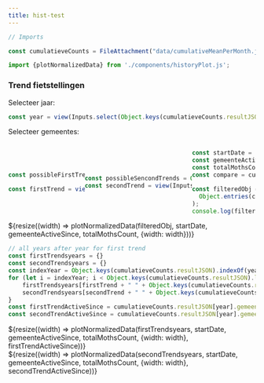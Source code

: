 ```yaml
---
title: hist-test
---
```


```js
// Imports

const cumulatieveCounts = FileAttachment("data/cumulativeMeanPerMonth.json").json();

import {plotNormalizedData} from './components/historyPlot.js';
```




### Trend fietstellingen
<label>Selecteer jaar:</label>
```js
const year = view(Inputs.select(Object.keys(cumulatieveCounts.resultJSON), {value: Object.keys(cumulatieveCounts.resultJSON)[0]}))
```

<label>Selecteer gemeentes:</label>
<div style="display: flex; justify-content: space-between; align-items: center;">


```js
const possibleFirstTrends = Object.keys(cumulatieveCounts.resultJSON[year].normalizedSiteCumulativeCountsGemeente)

const firstTrend = view(Inputs.select(possibleFirstTrends), {value: possibleFirstTrends[0]})
```

```js
const possibleSencondTrends = Object.keys(cumulatieveCounts.resultJSON[year].normalizedSiteCumulativeCountsGemeente).filter(gemeente => gemeente !== firstTrend)
const secondTrend = view(Inputs.select(possibleSencondTrends), {value: possibleSencondTrends[0]})
```

```js
const startDate = cumulatieveCounts.resultJSON[year].startDate;
const gemeenteActiveSince = cumulatieveCounts.resultJSON[year].gemeenteActiveSince;
const totalMothsCount = cumulatieveCounts.resultJSON[year].totalMothsCount;
const compare = cumulatieveCounts.resultJSON[year].normalizedSiteCumulativeCountsGemeente

const filteredObj = Object.fromEntries(
  Object.entries(compare).filter(([key, value]) => (key === firstTrend || key === secondTrend))
);
console.log(filteredObj)
```
</div>
<div class="grid grid-cols-1">
  <div class="card">${resize((width) => plotNormalizedData(filteredObj, startDate, gemeenteActiveSince, totalMothsCount, {width: width}))}</div>
</div>

```js
// all years after year for first trend
const firstTrendsyears = {}
const secondTrendsyears = {}
const indexYear = Object.keys(cumulatieveCounts.resultJSON).indexOf(year)
for (let i = indexYear; i < Object.keys(cumulatieveCounts.resultJSON).length; i++) {
    firstTrendsyears[firstTrend + " " + Object.keys(cumulatieveCounts.resultJSON)[i]] = cumulatieveCounts.resultJSON[Object.keys(cumulatieveCounts.resultJSON)[i]].normalizedSiteCumulativeCountsGemeente[firstTrend]
    secondTrendsyears[secondTrend + " " + Object.keys(cumulatieveCounts.resultJSON)[i]] = cumulatieveCounts.resultJSON[Object.keys(cumulatieveCounts.resultJSON)[i]].normalizedSiteCumulativeCountsGemeente[secondTrend]
}
const firstTrendActiveSince = cumulatieveCounts.resultJSON[year].gemeenteActiveSince[firstTrend]
const secondTrendActiveSince = cumulatieveCounts.resultJSON[year].gemeenteActiveSince[secondTrend]
```

<div class="grid grid-cols-1">
  <div class="card">${resize((width) => plotNormalizedData(firstTrendsyears, startDate, gemeenteActiveSince, totalMothsCount, {width: width}, firstTrendActiveSince))}</div>
</div>

<div class="grid grid-cols-1">
  <div class="card">${resize((width) => plotNormalizedData(secondTrendsyears, startDate, gemeenteActiveSince, totalMothsCount, {width: width}, secondTrendActiveSince))}</div>
</div>